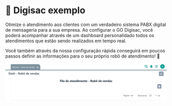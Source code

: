# 🔑 Digisac exemplo

Otimize o atendimento aos clientes com um verdadeiro sistema PABX digital de mensageria para a sua empresa. Ao configurar o GO Digisac, você poderá acompanhar através de um dashboard personalidado todos os atendimentos que estão sendo realizados em tempo real.

Você também através da nossa configuração rápida conseguirá em poucos passos definir as informações para o seu próprio robô de atendimento! 🤖

![](https://github.com/Gestao-Online/public-docs/blob/68605dfa053b0ed7943c45f42798713853218f0f/erp-v2/assets/marketplace/robo_vendas_digisac/app_robo_vendas_dashboard.png?raw=true)

